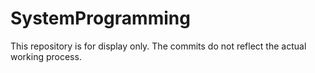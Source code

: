 # SystemProgramming

This repository is for display only. The commits do not reflect the actual working process.
